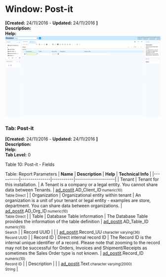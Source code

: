 # Window: Post-it

**[Created:** 24/11/2016 - **Updated:** 24/11/2016 **]**  
**Description:**   
**Help:**   
![](/img/docs/manual/Postit-Window_iDempiere_v12.0.0.png)

### Tab: Post-it

**[Created:** 24/11/2016 - **Updated:** 24/11/2016 **]**   
**Description:**   
**Help:**   
**Tab Level:** 0

Table 10: Post-it - Fields 

Table: Report Parameters
| **Name** | **Description** | **Help** | **Technical Info** |
|----------|---------------|-----------|--------------------|
| Tenant | Tenant for this installation. | A Tenant is a company or a legal entity. You cannot share data between Tenants. | [ad_postit](https://idempiere-schemaspy.muriloht.com/adempiere/tables/ad_postit.html).AD_Client_ID<small> numeric(10) <br/> Table Direct</small> | 
| Organization | Organizational entity within tenant | An organization is a unit of your tenant or legal entity - examples are store, department. You can share data between organizations. | [ad_postit](https://idempiere-schemaspy.muriloht.com/adempiere/tables/ad_postit.html).AD_Org_ID<small> numeric(10) <br/> Table Direct</small> | 
| Table | Database Table information | The Database Table provides the information of the table definition | [ad_postit](https://idempiere-schemaspy.muriloht.com/adempiere/tables/ad_postit.html).AD_Table_ID<small> numeric(10) <br/> Search</small> | 
| Record UUID |  |  | [ad_postit](https://idempiere-schemaspy.muriloht.com/adempiere/tables/ad_postit.html).Record_UU<small> character varying(36) <br/> Record UUID</small> | 
| Record ID | Direct internal record ID | The Record ID is the internal unique identifier of a record. Please note that zooming to the record may not be successful for Orders, Invoices and Shipment/Receipts as sometimes the Sales Order type is not known. | [ad_postit](https://idempiere-schemaspy.muriloht.com/adempiere/tables/ad_postit.html).Record_ID<small> numeric(10) <br/> Record ID</small> | 
| Description |  |  | [ad_postit](https://idempiere-schemaspy.muriloht.com/adempiere/tables/ad_postit.html).Text<small> character varying(2000) <br/> String</small> | 


